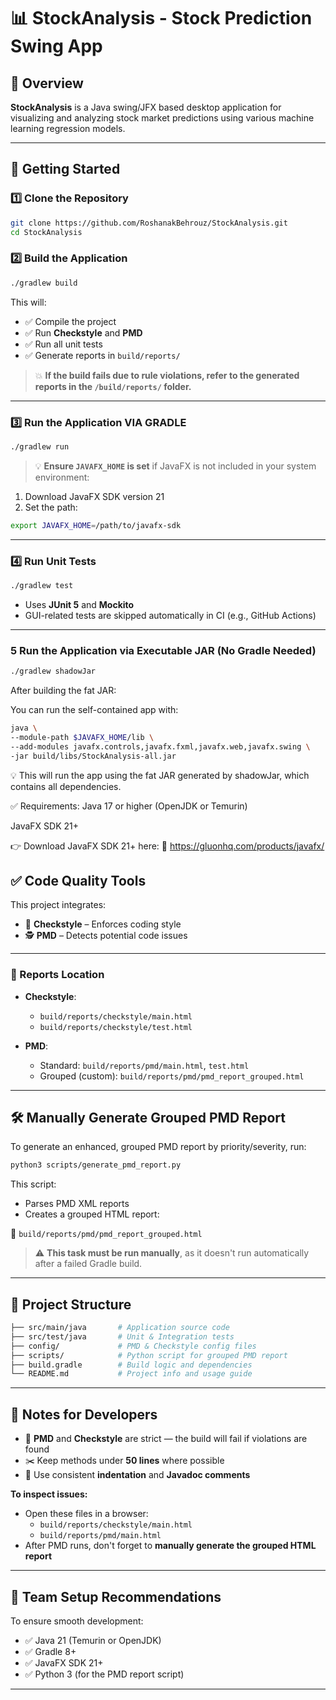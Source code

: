 # 📊 StockAnalysis -  Stock Prediction Swing App

## 🧠 Overview

**StockAnalysis** is a Java swing/JFX based desktop application for visualizing and analyzing stock market predictions using various machine learning regression models.

---

## 🚀 Getting Started

### 1️⃣ Clone the Repository

```bash
git clone https://github.com/RoshanakBehrouz/StockAnalysis.git
cd StockAnalysis
```

### 2️⃣ Build the Application

```bash
./gradlew build
```

This will:

- ✅ Compile the project  
- ✅ Run **Checkstyle** and **PMD**  
- ✅ Run all unit tests  
- ✅ Generate reports in `build/reports/`

> 💥 **If the build fails due to rule violations, refer to the generated reports in the `/build/reports/` folder.**

---

### 3️⃣ Run the Application VIA GRADLE

```bash
./gradlew run
```

> 💡 **Ensure `JAVAFX_HOME` is set** if JavaFX is not included in your system environment:

1. Download JavaFX SDK version 21  
2. Set the path:

```bash
export JAVAFX_HOME=/path/to/javafx-sdk
```

---

### 4️⃣ Run Unit Tests

```bash
./gradlew test
```

- Uses **JUnit 5** and **Mockito**  
- GUI-related tests are skipped automatically in CI (e.g., GitHub Actions)

---

### 5 Run the Application via Executable JAR (No Gradle Needed)

```bash
./gradlew shadowJar
```
After building the fat JAR:

You can run the self-contained app with:
```bash
java \
--module-path $JAVAFX_HOME/lib \
--add-modules javafx.controls,javafx.fxml,javafx.web,javafx.swing \
-jar build/libs/StockAnalysis-all.jar
```

💡 This will run the app using the fat JAR generated by shadowJar, which contains all dependencies.

✅ Requirements:
Java 17 or higher (OpenJDK or Temurin)

JavaFX SDK 21+

👉 Download JavaFX SDK 21+ here:
🔗 https://gluonhq.com/products/javafx/


## ✅ Code Quality Tools

This project integrates:

- 🧹 **Checkstyle** – Enforces coding style
- 🕵️ **PMD** – Detects potential code issues

---

### 📁 Reports Location

- **Checkstyle**:  
  - `build/reports/checkstyle/main.html`  
  - `build/reports/checkstyle/test.html`

- **PMD**:  
  - Standard: `build/reports/pmd/main.html`, `test.html`  
  - Grouped (custom): `build/reports/pmd/pmd_report_grouped.html`

---

## 🛠️ Manually Generate Grouped PMD Report

To generate an enhanced, grouped PMD report by priority/severity, run:

```bash
python3 scripts/generate_pmd_report.py
```

This script:

- Parses PMD XML reports  
- Creates a grouped HTML report:

📄 `build/reports/pmd/pmd_report_grouped.html`

> ⚠️ **This task must be run manually**, as it doesn't run automatically after a failed Gradle build.

---

## 📁 Project Structure

```bash
├── src/main/java       # Application source code  
├── src/test/java       # Unit & Integration tests  
├── config/             # PMD & Checkstyle config files  
├── scripts/            # Python script for grouped PMD report  
├── build.gradle        # Build logic and dependencies  
└── README.md           # Project info and usage guide  
```

---

## 📌 Notes for Developers

- 🧱 **PMD** and **Checkstyle** are strict — the build will fail if violations are found  
- ✂️ Keep methods under **50 lines** where possible  
- 🧼 Use consistent **indentation** and **Javadoc comments**  

**To inspect issues:**

- Open these files in a browser:
  - `build/reports/checkstyle/main.html`
  - `build/reports/pmd/main.html`
- After PMD runs, don't forget to **manually generate the grouped HTML report**

---

## 👥 Team Setup Recommendations

To ensure smooth development:

- ✅ Java 21 (Temurin or OpenJDK)  
- ✅ Gradle 8+  
- ✅ JavaFX SDK 21+  
- ✅ Python 3 (for the PMD report script)

---
